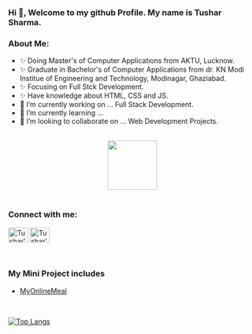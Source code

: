 ### Hi 👋, Welcome to my github Profile. My name is Tushar Sharma.
### About Me: 
- ✨ Doing Master's of Computer Applications from AKTU, Lucknow. <br />
- ✨ Graduate in Bachelor's of Computer Applications from dr. KN Modi Institue of Engineering and Technology, Modinagar, Ghaziabad. <br /> 
- ✨ Focusing on Full Stck Development. <br />
- ✨ Have knowledge about HTML, CSS and JS. <br />
- 🔭 I’m currently working on ... Full Stack Development.
- 🌱 I’m currently learning ...
- 👯 I’m looking to collaborate on ... Web Development Projects. <br /> <br />
 <div id="header" align="center">
  <img src="https://media.giphy.com/media/M9gbBd9nbDrOTu1Mqx/giphy.gif" width="100"/>
</div>
<!-- - 🤔 I’m looking for help with ... 
- 💬 Ask me about ...
- 📫 How to reach me: ...
- 😄 Pronouns: ...
- ⚡ Fun fact: ... -->
<br />

<h3 align="left">Connect with me:</h3>
<p align="left">
<a href="https://twitter.com/tushars61609185" target="blank"><img align="center" src="https://raw.githubusercontent.com/peterthehan/peterthehan/master/assets/twitter.svg" alt="Tushar's Twitter Profile" height="30" width="40" /></a>
<a href="https://www.linkedin.com/in/tushar-sharma-3b98931b5/" target="blank"><img align="center" src="https://raw.githubusercontent.com/peterthehan/peterthehan/master/assets/linkedin.svg" alt="Tushar's Linkedin Profile" height="30" width="40" /></a>
</p>
<br />

### My Mini Project includes
- [ MyOnlineMeal ](https://my-online-meal-web.netlify.app/)
<br />

[![Top Langs](https://github-readme-stats.vercel.app/api/top-langs/?username=tushar1312&layout=compact)](https://github.com/tushar1312/github-readme-stats)
